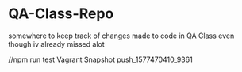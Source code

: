 # QA-Class-Repo
somewhere to keep track of changes made to code in QA Class even though iv already missed alot

//npm run test
Vagrant Snapshot push_1577470410_9361
